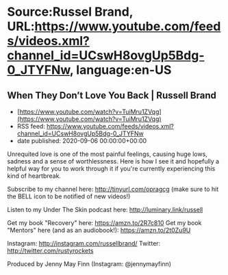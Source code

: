 # Source:Russel Brand, URL:https://www.youtube.com/feeds/videos.xml?channel_id=UCswH8ovgUp5Bdg-0_JTYFNw, language:en-US

## When They Don’t Love You Back | Russell Brand
 - [https://www.youtube.com/watch?v=TuiMru1ZVqg](https://www.youtube.com/watch?v=TuiMru1ZVqg)
 - RSS feed: https://www.youtube.com/feeds/videos.xml?channel_id=UCswH8ovgUp5Bdg-0_JTYFNw
 - date published: 2020-09-06 00:00:00+00:00

Unrequited love is one of the most painful feelings, causing huge lows, sadness and a sense of worthlessness. Here is how I see it and hopefully a helpful way for you to work through it if you're currently experiencing this kind of heartbreak.

Subscribe to my channel here: http://tinyurl.com/opragcg
(make sure to hit the BELL icon to be notified of new videos!)

Listen to my Under The Skin podcast here: 
http://luminary.link/russell

Get my book "Recovery" here: https://amzn.to/2R7c810
Get my book "Mentors" here (and as an audiobook!): https://amzn.to/2t0Zu9U

Instagram: http://instagram.com/russellbrand/
Twitter: http://twitter.com/rustyrockets

Produced by Jenny May Finn (Instagram: @jennymayfinn)


